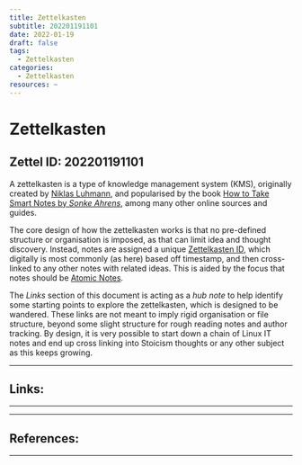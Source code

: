 ```yaml
---
title: Zettelkasten
subtitle: 202201191101
date: 2022-01-19
draft: false
tags:
  - Zettelkasten
categories:
  - Zettelkasten
resources: ~
---
```


# Zettelkasten

## Zettel ID: 202201191101

A zettelkasten is a type of knowledge management system (KMS), originally created by [Niklas Luhmann](https://en.wikipedia.org/wiki/Niklas_Luhmann), and popularised by the book [How to Take Smart Notes by *Sonke Ahrens*](https://amzn.to/3GJp6fT), among many other online sources and guides. 

<!--more-->

The core design of how the zettelkasten works is that no pre-defined structure or organisation is imposed, as that can limit idea and thought discovery. Instead, notes are assigned a unique [Zettelkasten ID](202201191101-zettelkasten-id.md), which digitally is most commonly (as here) based off timestamp, and then cross-linked to any other notes with related ideas. This is aided by the focus that notes should be [Atomic Notes](202201191101-atomic-notes.md). 

The *Links* section of this document is acting as a *hub note* to help identify some starting points to explore the zettelkasten, which is designed to be wandered. These links are not meant to imply rigid organisation or file structure, beyond some slight structure for rough reading notes and author tracking. By design, it is very possible to start down a chain of Linux IT notes and end up cross linking into Stoicism thoughts or any other subject as this keeps growing.

---

## Links:

---

---

## References:

---
